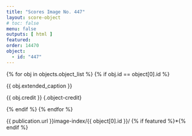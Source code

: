 ```yaml
---
title: "Scores Image No. 447"
layout: score-object
# toc: false
menu: false
outputs: [ html ]
featured: 
order: 14470
object:
  - id: "447"
---
```


{% for obj in objects.object_list %}
{% if obj.id == object[0].id %}

{{ obj.extended_caption }}

{{ obj.credit }} {.object-credit}

{% endif %}
{% endfor %}

<div class="object-credit object-url is-print-only">

{{ publication.url }}image-index/{{ object[0].id }}/ {% if featured %}*{% endif %}

</div>
